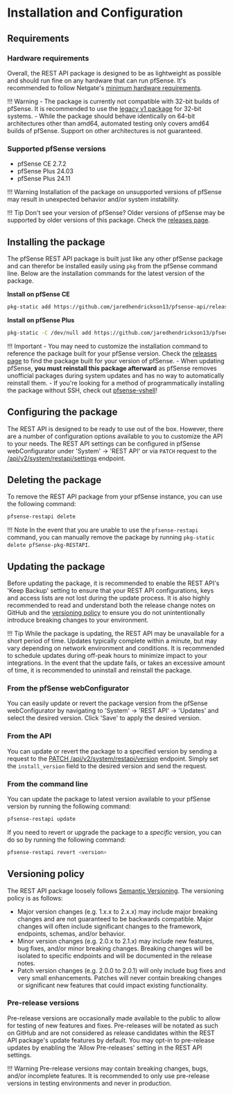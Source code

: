 # Installation and Configuration

## Requirements

### Hardware requirements

Overall, the REST API package is designed to be as lightweight as possible and should run fine on any hardware that can
run pfSense. It's recommended to follow Netgate's [minimum hardware requirements](https://docs.netgate.com/pfsense/en/latest/hardware/minimum-requirements.html).

!!! Warning
    - The package is currently not compatible with 32-bit builds of pfSense. It is recommended to use the [legacy v1 package](https://github.com/jaredhendrickson13/pfsense-api/tree/legacy) for 32-bit systems.
    - While the package should behave identically on 64-bit architectures other than amd64, automated testing only covers amd64
    builds of pfSense. Support on other architectures is not guaranteed.

### Supported pfSense versions

- pfSense CE 2.7.2
- pfSense Plus 24.03
- pfSense Plus 24.11

!!! Warning
    Installation of the package on unsupported versions of pfSense may result in unexpected behavior and/or system instability.
    
!!! Tip
    Don't see your version of pfSense? Older versions of pfSense may be supported by older versions of this package.
    Check the [releases page](https://github.com/jaredhendrickson13/pfsense-api/releases).

## Installing the package

The pfSense REST API package is built just like any other pfSense package and can therefor be installed easily using
`pkg` from the pfSense command line. Below are the installation commands for the latest version of the package.

**Install on pfSense CE**

```bash
pkg-static add https://github.com/jaredhendrickson13/pfsense-api/releases/latest/download/pfSense-2.7.2-pkg-RESTAPI.pkg
```

**Install on pfSense Plus**

```bash
pkg-static -C /dev/null add https://github.com/jaredhendrickson13/pfsense-api/releases/latest/download/pfSense-24.03-pkg-RESTAPI.pkg
```

!!! Important
    - You may need to customize the installation command to reference the package built for your pfSense version. Check
      the [releases page](https://github.com/jaredhendrickson13/pfsense-api/releases) to find the package built for
      your version of pfSense.
    - When updating pfSense, **you must reinstall this package afterward** as pfSense removes unofficial packages during
      system updates and has no way to automatically reinstall them. 
    - If you're looking for a method of programmatically installing the package without SSH, check out 
      [pfsense-vshell](https://github.com/jaredhendrickson13/pfsense-vshell)!

## Configuring the package

The REST API is designed to be ready to use out of the box. However, there are a number of configuration options available to
you to customize the API to your needs. The REST API settings can be configured in pfSense webConfigurator under
'System' -> 'REST API' or via `PATCH` request to the [/api/v2/system/restapi/settings](https://pfrest.org/api-docs/#/SYSTEM/patchSystemRESTAPISettingsEndpoint)
endpoint.

## Deleting the package

To remove the REST API package from your pfSense instance, you can use the following command:

```bash
pfsense-restapi delete
```

!!! Note
    In the event that you are unable to use the `pfsense-restapi` command, you can manually remove the package by
    running `pkg-static delete pfSense-pkg-RESTAPI`.

## Updating the package

Before updating the package, it is recommended to enable the REST API's 'Keep Backup' setting to ensure that your
REST API configurations, keys and access lists are not lost during the update process. It is also highly recommended to
read and understand both the release change notes on GitHub and the [versioning policy](#versioning-policy) to ensure
you do not unintentionally introduce breaking changes to your environment.

!!! Tip
    While the package is updating, the REST API may be unavailable for a short period of time. Updates typically complete
    within a minute, but may vary depending on network environment and conditions. It is recommended to
    schedule updates during off-peak hours to minimize impact to your integrations. In the event that the update fails,
    or takes an excessive amount of time, it is recommended to uninstall and reinstall the package.

### From the pfSense webConfigurator

You can easily update or revert the package version from the pfSense webConfigurator by navigating to 'System' -> 
'REST API' -> 'Updates' and select the desired version. Click 'Save' to apply the desired version. 

### From the API

You can update or revert the package to a specified version by sending a request to the [PATCH 
/api/v2/system/restapi/version](https://pfrest.org/api-docs/#/SYSTEM/patchSystemRESTAPIVersionEndpoint) endpoint.
Simply set the `install_version` field to the desired version and send the request.

### From the command line

You can update the package to latest version available to your pfSense version by running the following command:

```bash
pfsense-restapi update
```

If you need to revert or upgrade the package to a _specific_ version, you can do so by running the following command:

```bash
pfsense-restapi revert <version>
```

## Versioning policy

The REST API package loosely follows [Semantic Versioning](https://semver.org/). The versioning policy is as follows:

- Major version changes (e.g. 1.x.x to 2.x.x) may include major breaking changes and are not guaranteed to be backwards
  compatible. Major changes will often include significant changes to the framework, endpoints, schemas, and/or behavior.
- Minor version changes (e.g. 2.0.x to 2.1.x) may include new features, bug fixes, and/or minor breaking changes. Breaking
  changes will be isolated to specific endpoints and will be documented in the release notes.
- Patch version changes (e.g. 2.0.0 to 2.0.1) will only include bug fixes and very small enhancements. Patches will
  never contain breaking changes or significant new features that could impact existing functionality.

### Pre-release versions

Pre-release versions are occasionally made available to the public to allow for testing of new features and fixes. 
Pre-releases will be notated as such on GitHub and are not considered as release candidates within the REST API package's
update features by default. You may opt-in to pre-release updates by enabling the 'Allow Pre-releases' setting in the
REST API settings.

!!! Warning
    Pre-release versions may contain breaking changes, bugs, and/or incomplete features. It is recommended to only use
    pre-release versions in testing environments and never in production.